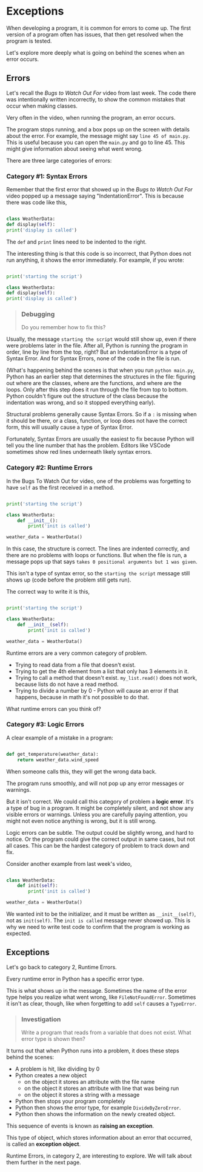 # Exceptions

When developing a program, it is common for errors to come up. The first version of a program often has issues, that then get resolved when the program is tested.

Let's explore more deeply what is going on behind the scenes when an error occurs.

## Errors

Let's recall the *Bugs to Watch Out For* video from last week. The code there was intentionally written incorrectly, to show the common mistakes that occur when making classes. 

Very often in the video, when running the program, an error occurs.

The program stops running, and a box pops up on the screen with details about the error. For example, the message might say `line 45 of main.py`. This is useful because you can open the `main.py` and go to line 45. This might give information about seeing what went wrong.

There are three large categories of errors:

### Category #1: Syntax Errors

Remember that the first error that showed up in the *Bugs to Watch Out For* video popped up a message saying "IndentationError". This is because there was code like this,

```python

class WeatherData:
def display(self):
print('display is called')

```

The `def` and `print` lines need to be indented to the right.

The interesting thing is that this code is so incorrect, that Python does not run anything, it shows the error immediately. For example, if you wrote:


```python

print('starting the script')

class WeatherData:
def display(self):
print('display is called')

```

> ### Debugging
> Do you remember how to fix this?

Usually, the message `starting the script` would still show up, even if there were problems later in the file. After all, Python is running the program in order, line by line from the top, right? But an IndentationError is a type of Syntax Error. And for Syntax Errors, none of the code in the file is run.

(What's happening behind the scenes is that when you run `python main.py`, Python has an earlier step that determines the structures in the file: figuring out where are the classes, where are the functions, and where are the loops. Only after this step does it run through the file from top to bottom. Python couldn't figure out the structure of the class because the indentation was wrong, and so it stopped everything early).

Structural problems generally cause Syntax Errors. So if a `:` is missing when it should be there, or a class, function, or loop does not have the correct form, this will usually cause a type of Syntax Error.

Fortunately, Syntax Errors are usually the easiest to fix because Python will tell you the line number that has the problem. Editors like VSCode sometimes show red lines underneath likely syntax errors.

### Category #2: Runtime Errors

In the Bugs To Watch Out for video, one of the problems was forgetting to have `self` as the first received in a method. 


```python

print('starting the script')

class WeatherData:
    def __init__():
        print('init is called')

weather_data = WeatherData()
```

In this case, the structure is correct. The lines are indented correctly, and there are no problems with loops or functions. But when the file is run, a message pops up that says `takes 0 positional arguments but 1 was given`.

This isn't a type of syntax error, so the `starting the script` message still shows up (code before the problem still gets run).

The correct way to write it is this,


```python

print('starting the script')

class WeatherData:
    def __init__(self):
        print('init is called')

weather_data = WeatherData()
```

Runtime errors are a very common category of problem.
* Trying to read data from a file that doesn't exist.
* Trying to get the 4th element from a list that only has 3 elements in it.
* Trying to call a method that doesn't exist. `my_list.read()` does not work, because lists do not have a read method.
* Trying to divide a number by 0 - Python will cause an error if that happens, because in math it's not possible to do that.

What runtime errors can you think of?


### Category #3: Logic Errors

A clear example of a mistake in a program:

```python

def get_temperature(weather_data):
    return weather_data.wind_speed

```

When someone calls this, they will get the wrong data back.

The program runs smoothly, and will not pop up any error messages or warnings.

But it isn't correct. We could call this category of problem a **logic error**. It's a type of bug in a program. It might be completely silent, and not show any visible errors or warnings. Unless you are carefully paying attention, you might not even notice anything is wrong, but it is still wrong.


Logic errors can be subtle. The output could be slightly wrong, and hard to notice. Or the program could give the correct output in same cases, but not all cases. This can be the hardest category of problem to track down and fix.

Consider another example from last week's video,

```python

class WeatherData:
    def init(self):
        print('init is called')

weather_data = WeatherData()
```

We wanted init to be the initializer, and it must be written as `__init__(self)`, not as `init(self)`. The `init is called` message never showed up. This is why we need to write test code to confirm that the program is working as expected.

## Exceptions

Let's go back to category 2, Runtime Errors.

Every runtime error in Python has a specific error type.

This is what shows up in the message. Sometimes the name of the error type helps you realize what went wrong, like `FileNotFoundError`. Sometimes it isn't as clear, though, like when forgetting to add `self` causes a `TypeError`.

> ### Investigation
> Write a program that reads from a variable that does not exist. What error type is shown then?

It turns out that when Python runs into a problem, it does these steps behind the scenes:

* A problem is hit, like dividing by 0
* Python creates a new object
  * on the object it stores an attribute with the file name
  * on the object it stores an attribute with line that was being run
  * on the object it stores a string with a message
* Python then stops your program completely
* Python then shows the error type, for example `DivideByZeroError`.
* Python then shows the information on the newly created object.

This sequence of events is known as **raising an exception**.

This type of object, which stores information about an error that occurred, is called an **exception object**.

Runtime Errors, in category 2, are interesting to explore. We will talk about them further in the next page.


